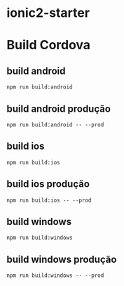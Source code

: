 # ionic2-starter

# Build Cordova

## build android
``` npm run build:android ```

## build android produção
``` npm run build:android -- --prod ```

## build ios
``` npm run build:ios ```

## build ios produção
``` npm run build:ios -- --prod ```

## build windows
``` npm run build:windows ```

## build windows produção
``` npm run build:windows -- --prod ```

